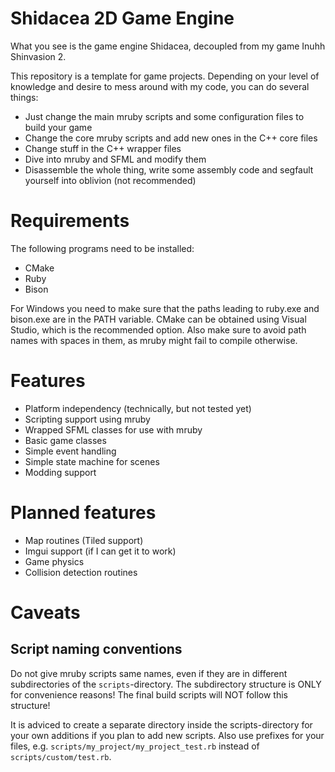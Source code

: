 # Shidacea 2D Game Engine

What you see is the game engine Shidacea, decoupled from my game Inuhh Shinvasion 2.

This repository is a template for game projects. Depending on your level of knowledge and desire to mess around with my code, you can do several things:

* Just change the main mruby scripts and some configuration files to build your game
* Change the core mruby scripts and add new ones in the C++ core files
* Change stuff in the C++ wrapper files
* Dive into mruby and SFML and modify them
* Disassemble the whole thing, write some assembly code and segfault yourself into oblivion (not recommended)

# Requirements

The following programs need to be installed:

* CMake
* Ruby
* Bison

For Windows you need to make sure that the paths leading to ruby.exe and bison.exe are in the PATH variable.
CMake can be obtained using Visual Studio, which is the recommended option.
Also make sure to avoid path names with spaces in them, as mruby might fail to compile otherwise.

# Features

* Platform independency (technically, but not tested yet)
* Scripting support using mruby
* Wrapped SFML classes for use with mruby
* Basic game classes
* Simple event handling
* Simple state machine for scenes
* Modding support

# Planned features

* Map routines (Tiled support)
* Imgui support (if I can get it to work)
* Game physics
* Collision detection routines

# Caveats

## Script naming conventions

Do not give mruby scripts same names, even if they are in different subdirectories of the `scripts`-directory. The subdirectory structure is ONLY for convenience reasons! The final build scripts will NOT follow this structure!

It is adviced to create a separate directory inside the scripts-directory for your own additions if you plan to add new scripts. Also use prefixes for your files, e.g. `scripts/my_project/my_project_test.rb` instead of `scripts/custom/test.rb`.
